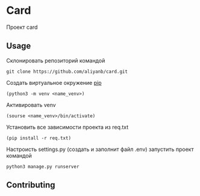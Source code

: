 # Card
Проект card

## Usage

Склонировать репозиторий командой 
```
git clone https://github.com/aliyanb/card.git
```
Создать виртуальное окружение [pip](https://pypi.org/)
```
(python3 -m venv <name_venv>)
```
Активировать venv 
```
(sourse <name_venv>/bin/activate)
```
Установить все зависимости проекта из req.txt 
```
(pip install -r req.txt)
```
Настроисть settings.py (создать и заполнит файл .env) запустить проект командой 
```
python3 manage.py runserver
```
## Contributing
